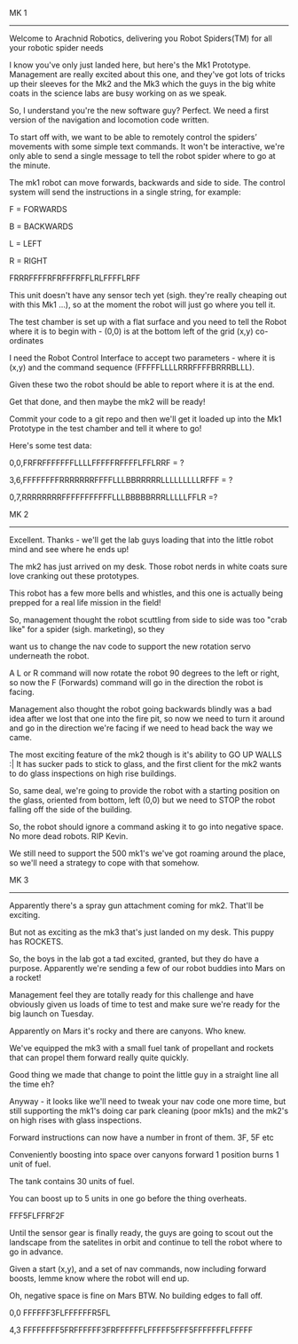 MK 1
********************

Welcome to Arachnid Robotics, delivering you Robot Spiders(TM) for all your robotic spider needs

I know you've only just landed here, but here's the Mk1 Prototype. Management are really excited about this one, and they've got lots of tricks up their sleeves for the Mk2 and the Mk3 which the guys in the big white coats in the science labs are busy working on as we speak. 

So, I understand you're the new software guy? Perfect. We need a first version of the navigation and locomotion code written. 

To start off with, we want to be able to remotely control the spiders’ movements with some simple text commands. It won't be interactive, we're only able to send a single message to tell the robot spider where to go at the minute.

The mk1 robot can move forwards, backwards and side to side. The control system will send the instructions in a single string, for example:

F = FORWARDS

B = BACKWARDS

L = LEFT

R = RIGHT

FRRRFFFFRFRFFFRFFLRLFFFFLRFF

This unit doesn't have any sensor tech yet (sigh. they're really cheaping out with this Mk1 ...), so at the moment the robot will just go where you tell it. 

The test chamber is set up with a flat surface and you need to tell the Robot where it is to begin with - (0,0) is at the bottom left of the grid (x,y) co-ordinates

I need the Robot Control Interface to accept two parameters - where it is (x,y) and the command sequence (FFFFFLLLLRRRFFFFBRRRBLLL). 

Given these two the robot should be able to report where it is at the end.

Get that done, and then maybe the mk2 will be ready!

 

Commit your code to a git repo and then we'll get it loaded up into the Mk1 Prototype in the test chamber and tell it where to go!

 

Here's some test data: 

 

0,0,FRFRFFFFFFFLLLLFFFFFRFFFFLFFLRRF = ?

3,6,FFFFFFFFRRRRRRRFFFFLLLBBRRRRRLLLLLLLLLRFFF = ?

0,7,RRRRRRRRFFFFFFFFFFFLLLBBBBBRRRLLLLLFFLR =?

MK 2
********************

Excellent. Thanks - we'll get the lab guys loading that into the little robot mind and see where he ends up!

The mk2 has just arrived on my desk. Those robot nerds in white coats sure love cranking out these prototypes.

This robot has a few more bells and whistles, and this one is actually being prepped for a real life mission in the field!

So, management thought the robot scuttling from side to side was too "crab like" for a spider (sigh. marketing), so they 

want us to change the nav code to support the new rotation servo underneath the robot. 

A L or R command will now rotate the robot 90 degrees to the left or right, so now the F (Forwards) command will go in the direction the robot is facing. 

Management also thought the robot going backwards blindly was a bad idea after we lost that one into the fire pit, so now we need to turn it around and go in the direction we're facing if we need to head back the way we came.

The most exciting feature of the mk2 though is it's ability to GO UP WALLS :| It has sucker pads to stick to glass, and the first client for the mk2 wants to do glass inspections on high rise buildings.

So, same deal, we're going to provide the robot with a starting position on the glass, oriented from bottom, left (0,0) but we need to STOP the robot falling off the side of the building. 

So, the robot should ignore a command asking it to go into negative space. No more dead robots. RIP Kevin.

We still need to support the 500 mk1's we've got roaming around the place, so we'll need a strategy to cope with that somehow.

MK 3
********************

Apparently there's a spray gun attachment coming for mk2. That'll be exciting. 

But not as exciting as the mk3 that's just landed on my desk. This puppy has ROCKETS.

So, the boys in the lab got a tad excited, granted, but they do have a purpose. Apparently we're sending a few of our robot buddies into Mars on a rocket! 

Management feel they are totally ready for this challenge and have obviously given us loads of time to test and make sure we're ready for the big launch on Tuesday.

Apparently on Mars it's rocky and there are canyons. Who knew. 

We've equipped the mk3 with a small fuel tank of propellant and rockets that can propel them forward really quite quickly. 

Good thing we made that change to point the little guy in a straight line all the time eh?

Anyway - it looks like we'll need to tweak your nav code one more time, but still supporting the mk1's doing car park cleaning (poor mk1s) and the mk2's on high rises with glass inspections.

Forward instructions can now have a number in front of them. 3F, 5F etc

Conveniently boosting into space over canyons forward 1 position burns 1 unit of fuel. 

The tank contains 30 units of fuel.

You can boost up to 5 units in one go before the thing overheats.

FFF5FLFFRF2F 

Until the sensor gear is finally ready, the guys are going to scout out the landscape from the satelites in orbit and continue to tell the robot where to go in advance.

Given a start (x,y), and a set of nav commands, now including forward boosts, lemme know where the robot will end up.

Oh, negative space is fine on Mars BTW. No building edges to fall off.

0,0 FFFFFF3FLFFFFFFR5FL

4,3 FFFFFFFF5FRFFFFFF3FRFFFFFFLFFFFF5FFF5FFFFFFFLFFFFF